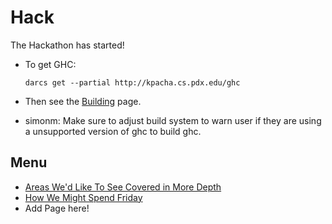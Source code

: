 # Hack



The Hackathon has started!


- To get GHC:

  ```wiki
  darcs get --partial http://kpacha.cs.pdx.edu/ghc
  ```

- Then see the [Building](building) page.
- simonm: Make sure to adjust build system to warn user if they are using a unsupported version of ghc to build ghc.

## Menu


- [Areas We'd Like To See Covered in More Depth](more-depth)
- [How We Might Spend Friday](friday-ideas)
- Add Page here!
